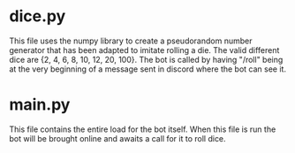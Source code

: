 # dice.py
This file uses the numpy library to create a pseudorandom number generator that has been adapted to imitate rolling a die. The valid different dice are {2, 4, 6, 8, 10, 12, 20, 100}. 
The bot is called by having "/roll" being at the very beginning of a message sent in discord where the bot can see it. 

# main.py
This file contains the entire load for the bot itself. When this file is run the bot will be brought online and awaits a call for it to roll dice. 
